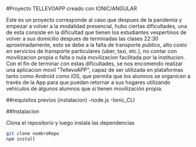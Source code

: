#Proyecto TELLEVOAPP creado con IONIC/ANGULAR

Este es un proyecto corresponde al caso que despues de la pandemia y empezar a volver a la modalidad presencial, hubo ciertas dificultades, una de esta consiste en la dificultad que tienen los estudiantes vespertinos de volver a sus domicilio despues de terminadas las clases 22:30 aproximadamente, esto se debe a la falta de transporte publico, alto costo en servicios de transporte particulares (uber, taxi, etc.), no contar con movilizacion propia o falta o nula movilizacion facilitada por la institucion.
Con el fin de terminar con estas dificultades, se nos encomendo realizar una aplicacion movil "TellevoAPP", capaz de ser utilizada en plataformas tanto como Android como iOS, que permita que los alumnos se organicen a través de la App para que puedan retornar a sus hogares utilizando vehículos de algunos alumnos que si tienen movilización propia.

##requisitos previos (instalacion)
-node.js
-Ionic_CLI

##Instalacion

Clona el repositorio y luego instala las dependencias

```bash
git clone nombreRepo
npm install




























